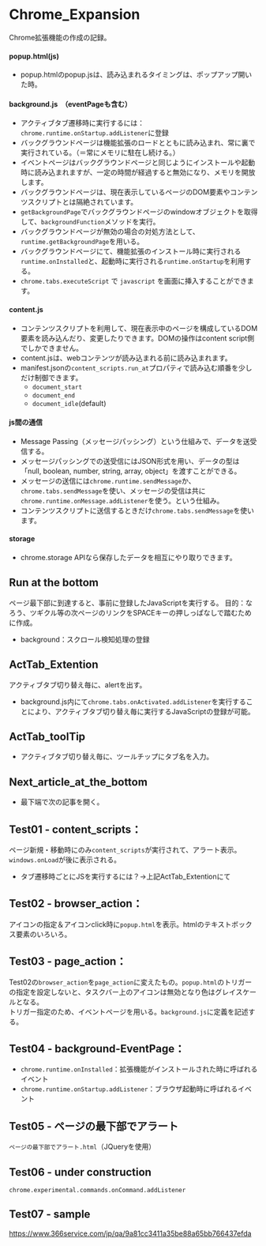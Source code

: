 # Chrome_Expansion
Chrome拡張機能の作成の記録。  
#### popup.html(js)
- popup.htmlのpopup.jsは、読み込まれるタイミングは、ポップアップ開いた時。
#### background.js　（eventPageも含む）
- アクティブタブ遷移時に実行するには：`chrome.runtime.onStartup.addListener`に登録
- バックグラウンドページは機能拡張のロードとともに読み込まれ、常に裏で実行されている。（＝常にメモリに駐在し続ける。）  
- イベントページはバックグラウンドページと同じようにインストールや起動時に読み込まれますが、一定の時間が経過すると無効になり、メモリを開放します。  
- バックグラウンドページは、現在表示しているページのDOM要素やコンテンツスクリプトとは隔絶されています。  
- `getBackgroundPage`でバックグラウンドページのwindowオブジェクトを取得して、`backgroundFunction`メソッドを実行。  
- バックグラウンドページが無効の場合の対処方法として、`runtime.getBackgroundPage`を用いる。  
- バックグラウンドページにて、機能拡張のインストール時に実行される`runtime.onInstalled`と、起動時に実行される`runtime.onStartup`を利用する。  
- `chrome.tabs.executeScript` で `javascript` を画面に挿入することができます。
#### content.js
- コンテンツスクリプトを利用して、現在表示中のページを構成しているDOM要素を読み込んだり、変更したりできます。DOMの操作はcontent script側でしかできません。  
- content.jsは、webコンテンツが読み込まれる前に読み込まれます。
- manifest.jsonの`content_scripts.run_at`プロパティで読み込む順番を少しだけ制御できます。
  - `document_start`
  - `document_end`
  - `document_idle`(default)
#### js間の通信
- Message Passing（メッセージパッシング）という仕組みで、データを送受信する。  
- メッセージパッシングでの送受信にはJSON形式を用い、データの型は「null, boolean, number, string, array, object」を渡すことができる。  
- メッセージの送信には`chrome.runtime.sendMessage`か、`chrome.tabs.sendMessage`を使い、メッセージの受信は共に`chrome.runtime.onMessage.addListener`を使う。という仕組み。  
- コンテンツスクリプトに送信するときだけ`chrome.tabs.sendMessage`を使います。  
#### storage
- chrome.storage APIなら保存したデータを相互にやり取りできます。  
## Run at the bottom
ページ最下部に到達すると、事前に登録したJavaScriptを実行する。
目的：なろう、ツギクル等の次ページのリンクをSPACEキーの押しっぱなしで踏むために作成。  
- background：スクロール検知処理の登録  

## ActTab_Extention
アクティブタブ切り替え毎に、alertを出す。
- background.js内にて`chrome.tabs.onActivated.addListener`を実行することにより、アクティブタブ切り替え毎に実行するJavaScriptの登録が可能。

## ActTab_toolTip
- アクティブタブ切り替え毎に、ツールチップにタブ名を入力。

## Next_article_at_the_bottom
- 最下端で次の記事を開く。

## Test01 - content_scripts：
ページ新規・移動時にのみ`content_scripts`が実行されて、アラート表示。`windows.onLoad`が後に表示される。
- タブ遷移時ごとにJSを実行するには？→上記ActTab_Extentionにて

## Test02 - browser_action：
アイコンの指定＆アイコンclick時に`popup.html`を表示。htmlのテキストボックス要素のいろいろ。

## Test03 - page_action：
Test02の`browser_action`を`page_action`に変えたもの。`popup.html`のトリガーの指定を設定しないと、タスクバー上のアイコンは無効となり色はグレイスケールとなる。  
トリガー指定のため、イベントページを用いる。`background.js`に定義を記述する。

## Test04 - background-EventPage：
- `chrome.runtime.onInstalled`：拡張機能がインストールされた時に呼ばれるイベント
- `chrome.runtime.onStartup.addListener`：ブラウザ起動時に呼ばれるイベント

## Test05 - ページの最下部でアラート
`ページの最下部でアラート.html`（JQueryを使用）

## Test06 - under construction
`chrome.experimental.commands.onCommand.addListener`

## Test07 - sample
https://www.366service.com/jp/qa/9a81cc3411a35be88a65bb766437efda
